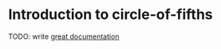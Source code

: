 # Introduction to circle-of-fifths

TODO: write [great documentation](http://jacobian.org/writing/what-to-write/)
